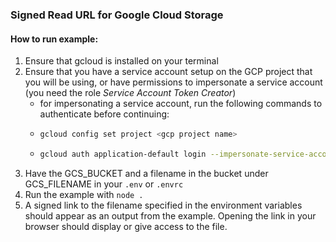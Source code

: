 ### Signed Read URL for Google Cloud Storage

#### How to run example:

1. Ensure that gcloud is installed on your terminal
2. Ensure that you have a service account setup on the GCP project that you will be using, or have permissions to impersonate a service account (you need the role _Service Account Token Creator_)
    - for impersonating a service account, run the following commands to authenticate before continuing:
    - ```sh
      gcloud config set project <gcp project name>
      ```
    - ```sh
      gcloud auth application-default login --impersonate-service-account <service account email>
      ```
3. Have the GCS_BUCKET and a filename in the bucket under GCS_FILENAME in your `.env` or `.envrc`
4. Run the example with `node .`
5. A signed link to the filename specified in the environment variables should appear as an output from the example. Opening the link in your browser should display or give access to the file.
